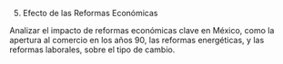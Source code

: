 5. Efecto de las Reformas Económicas

Analizar el impacto de reformas económicas clave en México, como la apertura al comercio en los años 90, las reformas energéticas, y las reformas laborales, sobre el tipo de cambio.
